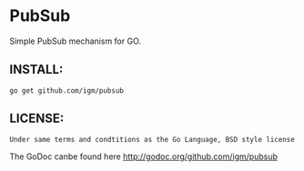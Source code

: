 PubSub
======

Simple PubSub mechanism for GO. 

INSTALL:
--------
    go get github.com/igm/pubsub
    
LICENSE:
--------
    Under same terms and condtitions as the Go Language, BSD style license
    
    
The GoDoc canbe found here http://godoc.org/github.com/igm/pubsub
